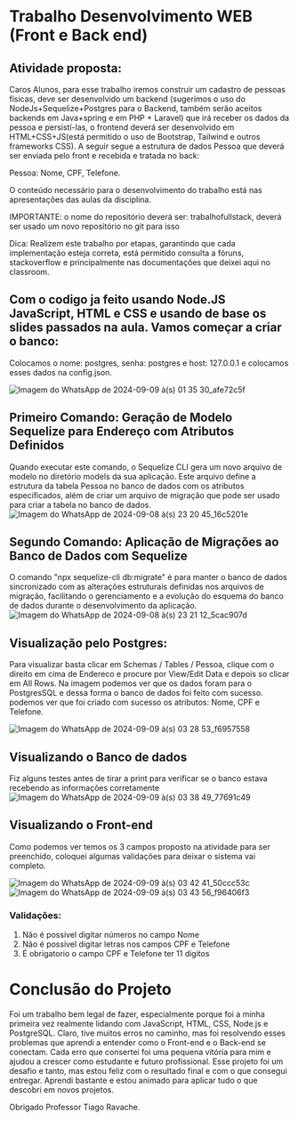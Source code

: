 # Trabalho Desenvolvimento WEB (Front e Back end)

## Atividade proposta:

Caros Alunos, para esse trabalho iremos construir um cadastro de pessoas físicas, deve ser desenvolvido um backend (sugerimos o uso do NodeJs+Sequelize+Postgres para o Backend, também serão aceitos backends em Java+spring e em PHP + Laravel) que irá receber os dados da pessoa e persistí-las, o frontend deverá ser desenvolvido em HTML+CSS+JS(está permitido o uso de Bootstrap, Tailwind e outros frameworks CSS). A seguir segue a estrutura de dados Pessoa que deverá ser enviada pelo front e recebida e tratada no back:

Pessoa:
Nome,
CPF,
Telefone.

O conteúdo necessário para o desenvolvimento do trabalho está nas apresentações das aulas da disciplina.

IMPORTANTE: o nome do repositório deverá ser: trabalhofullstack, deverá ser usado um novo repositório no git para isso

Dica: Realizem este trabalho por etapas, garantindo que cada implementação esteja correta, está permitido consulta a fóruns, stackoverflow e principalmente nas documentações que deixei aqui no classroom.

## Com o codigo ja feito usando Node.JS JavaScript, HTML e CSS e usando de base os slides passados na aula. Vamos começar a criar o banco:
Colocamos o nome: postgres, senha: postgres e host: 127.0.0.1 e colocamos esses dados na config.json.

![Imagem do WhatsApp de 2024-09-09 à(s) 01 35 30_afe72c5f](https://github.com/user-attachments/assets/3b174cdb-1c90-4f7a-a5f2-02fdb68fcffe)

## Primeiro Comando: Geração de Modelo Sequelize para Endereço com Atributos Definidos

Quando executar este comando, o Sequelize CLI gera um novo arquivo de modelo no diretório models da sua aplicação. Este arquivo define a estrutura da tabela Pessoa no banco de dados com os atributos especificados, além de criar um arquivo de migração que pode ser usado para criar a tabela no banco de dados.
![Imagem do WhatsApp de 2024-09-08 à(s) 23 20 45_16c5201e](https://github.com/user-attachments/assets/2afdc28c-c454-4310-9283-e9da5a4f506e)

## Segundo Comando: Aplicação de Migrações ao Banco de Dados com Sequelize

O comando "npx sequelize-cli db:migrate" é para manter o banco de dados sincronizado com as alterações estruturais definidas nos arquivos de migração, facilitando o gerenciamento e a evolução do esquema do banco de dados durante o desenvolvimento da aplicação.
![Imagem do WhatsApp de 2024-09-08 à(s) 23 21 12_5cac907d](https://github.com/user-attachments/assets/d68182a1-2531-4002-9c79-b6046a4a71e4)

## Visualização pelo Postgres:
Para visualizar basta clicar em Schemas / Tables / Pessoa, clique com o direito em cima de Endereco e procure por View/Edit Data e depois so clicar em All Rows. Na imagem podemos ver que os dados foram para o PostgresSQL e dessa forma o banco de dados foi feito com sucesso. podemos ver que foi criado com sucesso os atributos: Nome, CPF e Telefone.

![Imagem do WhatsApp de 2024-09-09 à(s) 03 28 53_f6957558](https://github.com/user-attachments/assets/b6cce27d-01e5-4b77-b1ee-6f1312b8a01b)

## Visualizando o Banco de dados 

Fiz alguns testes antes de tirar a print para verificar se o banco estava recebendo as informações corretamente 
![Imagem do WhatsApp de 2024-09-09 à(s) 03 38 49_77691c49](https://github.com/user-attachments/assets/730301e6-2c18-406e-910e-05ef1851f09c)

## Visualizando o Front-end

Como podemos ver temos os 3 campos proposto na atividade para ser preenchido, coloquei algumas validações para deixar o sistema vai completo.

![Imagem do WhatsApp de 2024-09-09 à(s) 03 42 41_50ccc53c](https://github.com/user-attachments/assets/455a1b43-ef8b-4e0d-a832-5d14c75addab)
![Imagem do WhatsApp de 2024-09-09 à(s) 03 43 56_f96406f3](https://github.com/user-attachments/assets/3ac13048-3b7d-4730-835f-7099c8542f3c)

### Validações: 
1. Não é possivel digitar números no campo Nome
2. Não é possivel digitar letras nos campos CPF e Telefone
3. É obrigatorio o campo CPF e Telefone ter 11 digitos


# Conclusão do Projeto

Foi um trabalho bem legal de fazer, especialmente porque foi a minha primeira vez realmente lidando com JavaScript, HTML, CSS, Node.js e PostgreSQL. Claro, tive muitos erros no caminho, mas foi resolvendo esses problemas que aprendi a entender como o Front-end e o Back-end se conectam. Cada erro que consertei foi uma pequena vitória para mim e ajudou a crescer como estudante e futuro profissional. Esse projeto foi um desafio e tanto, mas estou feliz com o resultado final e com o que consegui entregar. Aprendi bastante e estou animado para aplicar tudo o que descobri em novos projetos.

Obrigado Professor Tiago Ravache.


